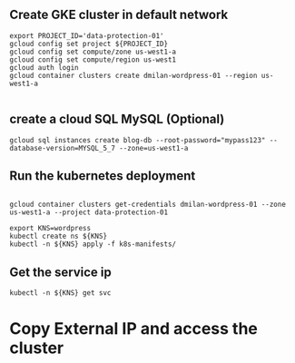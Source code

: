 ## Create GKE cluster in default network
```
export PROJECT_ID='data-protection-01'
gcloud config set project ${PROJECT_ID}
gcloud config set compute/zone us-west1-a
gcloud config set compute/region us-west1
gcloud auth login
gcloud container clusters create dmilan-wordpress-01 --region us-west1-a


```
## create a cloud SQL MySQL (Optional)

```
gcloud sql instances create blog-db --root-password="mypass123" --database-version=MYSQL_5_7 --zone=us-west1-a
```

## Run the kubernetes deployment

```

gcloud container clusters get-credentials dmilan-wordpress-01 --zone us-west1-a --project data-protection-01

export KNS=wordpress
kubectl create ns ${KNS}
kubectl -n ${KNS} apply -f k8s-manifests/
```

## Get the service ip

`kubectl -n ${KNS} get svc `
# Copy External IP and access the cluster




